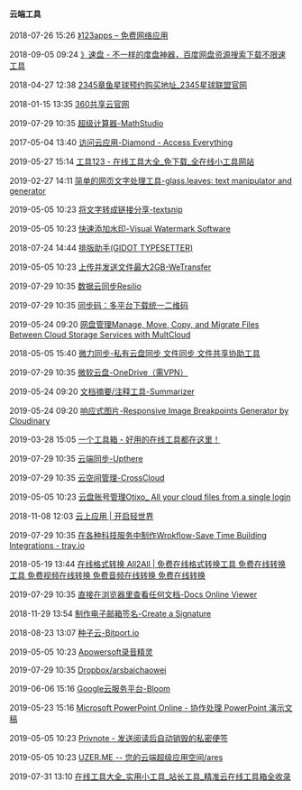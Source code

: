 ####  云端工具

2018-07-26 15:26 [》123apps – 免费网络应用](https://123apps.com/cn/)

2018-09-05 09:24 [》速盘 - 不一样的度盘神器，百度网盘资源搜索下载不限速工具](https://www.speedpan.com/)

2018-04-27 12:38 [2345章鱼星球预约购买地址_2345星球联盟官网](https://www.2345.org/home/cloud.html)

2018-01-15 13:35 [360共享云官网](https://gongxiangyun.360.cn/index.html)

2019-07-29 10:35 [超级计算器-MathStudio](http://mathstud.io/apps/)

2017-05-04 13:40 [访问云应用-Diamond - Access Everything](https://www.diamond.io/)

2019-05-27 15:14 [工具123 - 在线工具大全_免下载_全在线小工具网站](http://www.gjw123.com/)

2019-02-27 14:11 [简单的网页文字处理工具-glass.leaves: text manipulator and generator](https://glassleaves.herokuapp.com/)

2019-05-05 10:23 [将文字转成链接分享-textsnip](http://www.textsnip.com/)

2019-05-05 10:23 [快速添加水印-Visual Watermark Software](http://www.visualwatermark.com/)

2018-07-24 14:44 [排版助手(GIDOT TYPESETTER) ](https://www.gidot.net/typesetter/index.html)

2019-05-05 10:23 [上传并发送文件最大2GB-WeTransfer](https://wetransfer.com/)

2019-07-29 10:35 [数据云同步Resilio](https://www.resilio.com/individuals/)

2019-07-29 10:35 [同步码：多平台下载统一二维码](http://tbma.com.cn/)

2019-05-24 09:20 [网盘管理Manage, Move, Copy, and Migrate Files Between Cloud Storage Services with MultCloud](https://www.multcloud.com/)

2018-05-05 15:40 [微力同步-私有云盘同步 文件同步 文件共享协助工具](http://verysync.com/)

2019-07-29 10:35 [微软云盘-OneDrive（需VPN）](https://onedrive.live.com/)

2019-05-24 09:20 [文档摘要/注释工具-Summarizer](http://summarizer.intellexer.com/)

2019-05-24 09:20 [响应式图片-Responsive Image Breakpoints Generator by Cloudinary](https://www.responsivebreakpoints.com/)

2019-03-28 15:05 [一个工具箱 - 好用的在线工具都在这里！](http://www.atoolbox.net/)

2019-07-29 10:35 [云端同步-Upthere](https://www.upthere.com/)

2019-07-29 10:35 [云空间管理-CrossCloud](https://crosscloud.me/)

2019-05-05 10:23 [云盘账号管理Otixo_ All your cloud files from a single login](http://otixo.com/)

2018-11-08 12:03 [云上应用 | 开启轻世界](https://www.imcloudapp.com/home)

2019-07-29 10:35 [在各种科技服务中制作Wrokflow-Save Time Building Integrations - tray.io](https://tray.io/)

2018-05-19 13:44 [在线格式转换 All2All | 免费在线格式转换工具 免费在线转换工具 免费视频在线转换 免费音频在线转换 免费在线转换](http://www.alltoall.net/)

2019-07-29 10:35 [直接在浏览器里查看任何文档-Docs Online Viewer](http://dov.parishod.com/)

2018-11-29 13:54 [制作电子邮箱签名-Create a Signature](https://createasignature.co/)

2018-08-23 13:07 [种子云-Bitport.io](https://bitport.io/welcome)

2019-05-05 10:23 [Apowersoft录音精灵](http://www.apowersoft.cn/streaming-audio-recorder)

2019-07-29 10:35 [Dropbox/arsbaichaowei](https://www.dropbox.com/home)

2019-06-06 15:16 [Google云服务平台-Bloom](https://bloom.sh/)

2019-05-23 15:16 [Microsoft PowerPoint Online - 协作处理 PowerPoint 演示文稿](https://office.live.com/start/PowerPoint.aspx)

2019-05-05 10:23 [Privnote - 发送阅读后自动销毁的私密便签](https://privnote.com/)

2019-05-05 10:23 [UZER.ME -- 您的云端超级应用空间/ares](https://uzer.me/)

2019-07-31 13:10 [在线工具大全_实用小工具_站长工具_精准云在线工具箱全收录](https://jingzhunyun.com/)



